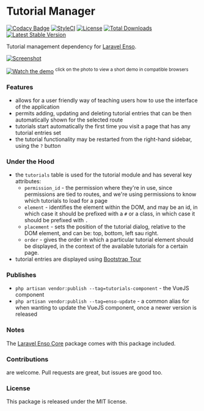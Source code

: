 <!--h-->
# Tutorial Manager

[![Codacy Badge](https://api.codacy.com/project/badge/Grade/282735fb74e647c4b630056271b66d77)](https://www.codacy.com/app/laravel-enso/TutorialManager?utm_source=github.com&amp;utm_medium=referral&amp;utm_content=laravel-enso/TutorialManager&amp;utm_campaign=Badge_Grade)
[![StyleCI](https://styleci.io/repos/85628545/shield?branch=master)](https://styleci.io/repos/85628545)
[![License](https://poser.pugx.org/laravel-enso/tutorialmanager/license)](https://https://packagist.org/packages/laravel-enso/tutorialmanager)
[![Total Downloads](https://poser.pugx.org/laravel-enso/tutorialmanager/downloads)](https://packagist.org/packages/laravel-enso/tutorialmanager)
[![Latest Stable Version](https://poser.pugx.org/laravel-enso/tutorialmanager/version)](https://packagist.org/packages/laravel-enso/tutorialmanager)
<!--/h-->

Tutorial management dependency for [Laravel Enso](https://github.com/laravel-enso/Enso).

[![Screenshot](https://laravel-enso.github.io/tutorialmanager/screenshots/Selection_023_thumb.png)](https://laravel-enso.github.io/tutorialmanager/screenshots/Selection_023.png)

[![Watch the demo](https://laravel-enso.github.io/tutorialmanager/screenshots/Selection_026_thumb.png)](https://laravel-enso.github.io/tutorialmanager/videos/demo_01.webm)
<sup>click on the photo to view a short demo in compatible browsers</sup>

### Features

- allows for a user friendly way of teaching users how to use the interface of the application
- permits adding, updating and deleting tutorial entries that can be then automatically shown for the selected route
- tutorials start automatically the first time you visit a page that has any tutorial entries set
- the tutorial functionality may be restarted from the right-hand sidebar, using the `?` button

### Under the Hood

- the `tutorials` table is used for the tutorial module and has several key attributes:
   - `permission_id` -  the permission where they're in use, since permissions are tied to routes, and we're using permissions to know which tutorials to load for a page
   - `element` - identifies the element within the DOM, and may be an id, in which case it should be prefixed with a `#` or a class, in which case it should be prefixed with `.`
   - `placement` -  sets the position of the tutorial dialog, relative to the DOM element, and can be: top, bottom, left sau right.
   - `order` - gives the order in which a particular tutorial element should be displayed, in the context of the available tutorials for a certain page.
- tutorial entries are displayed using [Bootstrap Tour](http://bootstraptour.com)

### Publishes
- `php artisan vendor:publish --tag=tutorials-component` - the VueJS component
- `php artisan vendor:publish --tag=enso-update` - a common alias for when wanting to update the VueJS component,
once a newer version is released

### Notes

The [Laravel Enso Core](https://github.com/laravel-enso/Core) package comes with this package included.

<!--h-->
### Contributions

are welcome. Pull requests are great, but issues are good too.

### License

This package is released under the MIT license.
<!--/h-->